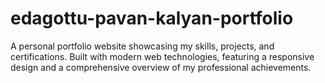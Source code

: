 # edagottu-pavan-kalyan-portfolio
A personal portfolio website showcasing my skills, projects, and certifications. Built with modern web technologies, featuring a responsive design and a comprehensive overview of my professional achievements.
